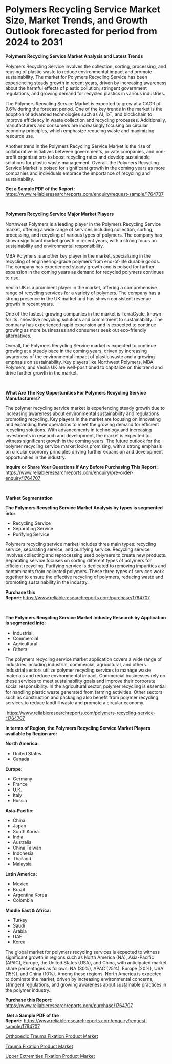 <p><h1>Polymers Recycling Service Market Size, Market Trends, and Growth Outlook forecasted for period from 2024 to 2031</h1></p><p><strong>Polymers Recycling Service Market Analysis and Latest Trends</strong></p>
<p><p>Polymers Recycling Service involves the collection, sorting, processing, and reusing of plastic waste to reduce environmental impact and promote sustainability. The market for Polymers Recycling Service has been experiencing steady growth in recent years, driven by increasing awareness about the harmful effects of plastic pollution, stringent government regulations, and growing demand for recycled plastics in various industries.</p><p>The Polymers Recycling Service Market is expected to grow at a CAGR of 9.6% during the forecast period. One of the key trends in the market is the adoption of advanced technologies such as AI, IoT, and blockchain to improve efficiency in waste collection and recycling processes. Additionally, manufacturers and consumers are increasingly focusing on circular economy principles, which emphasize reducing waste and maximizing resource use.</p><p>Another trend in the Polymers Recycling Service Market is the rise of collaborative initiatives between governments, private companies, and non-profit organizations to boost recycling rates and develop sustainable solutions for plastic waste management. Overall, the Polymers Recycling Service Market is poised for significant growth in the coming years as more companies and individuals embrace the importance of recycling and sustainability.</p></p>
<p><strong>Get a Sample PDF of the Report:&nbsp;</strong> <a href="https://www.reliableresearchreports.com/enquiry/request-sample/1764707">https://www.reliableresearchreports.com/enquiry/request-sample/1764707</a></p>
<p>&nbsp;</p>
<p><strong>Polymers Recycling Service Major Market Players</strong></p>
<p><p>Northwest Polymers is a leading player in the Polymers Recycling Service market, offering a wide range of services including collection, sorting, processing, and recycling of various types of polymers. The company has shown significant market growth in recent years, with a strong focus on sustainability and environmental responsibility.</p><p>MBA Polymers is another key player in the market, specializing in the recycling of engineering-grade polymers from end-of-life durable goods. The company has experienced steady growth and is poised for further expansion in the coming years as demand for recycled polymers continues to rise.</p><p>Veolia UK is a prominent player in the market, offering a comprehensive range of recycling services for a variety of polymers. The company has a strong presence in the UK market and has shown consistent revenue growth in recent years.</p><p>One of the fastest-growing companies in the market is TerraCycle, known for its innovative recycling solutions and commitment to sustainability. The company has experienced rapid expansion and is expected to continue growing as more businesses and consumers seek out eco-friendly alternatives.</p><p>Overall, the Polymers Recycling Service market is expected to continue growing at a steady pace in the coming years, driven by increasing awareness of the environmental impact of plastic waste and a growing emphasis on sustainability. Key players like Northwest Polymers, MBA Polymers, and Veolia UK are well-positioned to capitalize on this trend and drive further growth in the market.</p></p>
<p>&nbsp;</p>
<p><strong>What Are The Key Opportunities For Polymers Recycling Service Manufacturers?</strong></p>
<p><p>The polymer recycling service market is experiencing steady growth due to increasing awareness about environmental sustainability and regulations promoting recycling. Key players in the market are focusing on innovating and expanding their operations to meet the growing demand for efficient recycling solutions. With advancements in technology and increasing investments in research and development, the market is expected to witness significant growth in the coming years. The future outlook for the polymer recycling service market looks promising, with a strong emphasis on circular economy principles driving further expansion and development opportunities in the industry.</p></p>
<p><strong>Inquire or Share Your Questions If Any Before Purchasing This Report:</strong> <a href="https://www.reliableresearchreports.com/enquiry/pre-order-enquiry/1764707">https://www.reliableresearchreports.com/enquiry/pre-order-enquiry/1764707</a></p>
<p>&nbsp;</p>
<p><strong>Market Segmentation</strong></p>
<p><strong>The Polymers Recycling Service Market Analysis by types is segmented into:</strong></p>
<p><ul><li>Recycling Service</li><li>Separating Service</li><li>Purifying Service</li></ul></p>
<p><p>Polymers recycling service market includes three main types: recycling service, separating service, and purifying service. Recycling service involves collecting and reprocessing used polymers to create new products. Separating service focuses on sorting different types of polymers for efficient recycling. Purifying service is dedicated to removing impurities and contaminants from collected polymers. These three types of services work together to ensure the effective recycling of polymers, reducing waste and promoting sustainability in the industry.</p></p>
<p><strong>Purchase this Report:&nbsp;</strong><a href="https://www.reliableresearchreports.com/purchase/1764707">https://www.reliableresearchreports.com/purchase/1764707</a></p>
<p>&nbsp;</p>
<p><strong>The Polymers Recycling Service Market Industry Research by Application is segmented into:</strong></p>
<p><ul><li>Industrial,</li><li>Commercial</li><li>Agricultural</li><li>Others</li></ul></p>
<p><p>The polymers recycling service market application covers a wide range of industries including industrial, commercial, agricultural, and others. Industrial sectors utilize polymer recycling services to manage waste materials and reduce environmental impact. Commercial businesses rely on these services to meet sustainability goals and improve their corporate social responsibility. In the agricultural sector, polymer recycling is essential for handling plastic waste generated from farming activities. Other sectors such as construction and packaging also benefit from polymer recycling services to reduce landfill waste and promote a circular economy.</p></p>
<p><a href="https://www.reliableresearchreports.com/polymers-recycling-service-r1764707">&nbsp;https://www.reliableresearchreports.com/polymers-recycling-service-r1764707</a></p>
<p><strong>In terms of Region, the Polymers Recycling Service Market Players available by Region are:</strong></p>
<p>
    <p> <strong> North America: </strong>
        <ul>
            <li>United States</li>
            <li>Canada</li>
        </ul>
        </p> 
    <p> <strong> Europe: </strong>
        <ul>
            <li>Germany</li>
            <li>France</li>
            <li>U.K.</li>
            <li>Italy</li>
            <li>Russia</li>
        </ul>
        </p> 
    <p> <strong> Asia-Pacific: </strong>
        <ul>
            <li>China</li>
            <li>Japan</li>
            <li>South Korea</li>
            <li>India</li>
            <li>Australia</li>
            <li>China Taiwan</li>
            <li>Indonesia</li>
            <li>Thailand</li>
            <li>Malaysia</li>
        </ul>
        </p> 
    <p> <strong> Latin America: </strong>
        <ul>
            <li>Mexico</li>
            <li>Brazil</li>
            <li>Argentina Korea</li>
            <li>Colombia</li>
        </ul>
        </p> 
    <p> <strong> Middle East & Africa: </strong>
        <ul>
            <li>Turkey</li>
            <li>Saudi</li>
            <li>Arabia</li>
            <li>UAE</li>
            <li>Korea</li>
        </ul>
    </p>
    </p>
<p><p>The global market for polymers recycling services is expected to witness significant growth in regions such as North America (NA), Asia-Pacific (APAC), Europe, the United States (USA), and China, with anticipated market share percentages as follows: NA (30%), APAC (25%), Europe (20%), USA (15%), and China (10%). Among these regions, North America is expected to dominate the market, driven by increasing environmental concerns, stringent regulations, and growing awareness about sustainable practices in the polymer industry.</p></p>
<p><strong>Purchase this Report: </strong><a href="https://www.reliableresearchreports.com/purchase/1764707">https://www.reliableresearchreports.com/purchase/1764707</a></p>
<p>&nbsp;<strong>Get a Sample PDF of the Report:&nbsp;&nbsp;</strong><a href="https://www.reliableresearchreports.com/enquiry/request-sample/1764707">https://www.reliableresearchreports.com/enquiry/request-sample/1764707</a></p>
<p><strong></strong></p>
<p><p><a href="https://github.com/huqhwmcs55/Market-Research-Report-List-1/blob/main/orthopedic-trauma-fixation-product-market.md">Orthopedic Trauma Fixation Product Market</a></p><p><a href="https://github.com/dancokkoe288/Market-Research-Report-List-1/blob/main/trauma-fixation-product-market.md">Trauma Fixation Product Market</a></p><p><a href="https://github.com/lamhaoka57/Market-Research-Report-List-1/blob/main/upper-extremities-fixation-product-market.md">Upper Extremities Fixation Product Market</a></p></p>